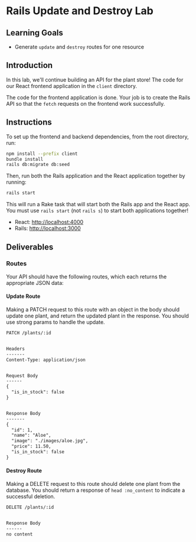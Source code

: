 # Rails Update and Destroy Lab

## Learning Goals

- Generate `update` and `destroy` routes for one resource

## Introduction

In this lab, we'll continue building an API for the plant store! The code for
our React frontend application in the `client` directory.

The code for the frontend application is done. Your job is to create the Rails
API so that the `fetch` requests on the frontend work successfully.

## Instructions

To set up the frontend and backend dependencies, from the root directory, run:

```sh
npm install --prefix client
bundle install
rails db:migrate db:seed
```

Then, run both the Rails application and the React application together by
running:

```sh
rails start
```

This will run a Rake task that will start both the Rails app and the React app.
You must use `rails start` (not `rails s`) to start both applications together!

- React: [http://localhost:4000](http://localhost:4000)
- Rails: [http://localhost:3000](http://localhost:3000)

## Deliverables

### Routes

Your API should have the following routes, which each returns the appropriate
JSON data:

#### Update Route

Making a PATCH request to this route with an object in the body should update one
plant, and return the updated plant in the response. You should use strong
params to handle the update.

```txt
PATCH /plants/:id


Headers
-------
Content-Type: application/json


Request Body
------
{
  "is_in_stock": false
}


Response Body
-------
{
  "id": 1,
  "name": "Aloe",
  "image": "./images/aloe.jpg",
  "price": 11.50,
  "is_in_stock": false
}
```

#### Destroy Route

Making a DELETE request to this route should delete one plant from the database.
You should return a response of `head :no_content` to indicate a successful
deletion.

```txt
DELETE /plants/:id


Response Body
------
no content
```
